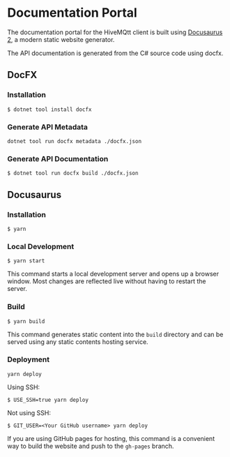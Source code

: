 # Documentation Portal

The documentation portal for the HiveMQtt client is built using [Docusaurus 2](https://docusaurus.io/), a modern static website generator.

The API documentation is generated from the C# source code using docfx.

## DocFX

### Installation

```
$ dotnet tool install docfx
```

### Generate API Metadata

```
dotnet tool run docfx metadata ./docfx.json
```

### Generate API Documentation

```
$ dotnet tool run docfx build ./docfx.json
```

## Docusaurus

### Installation

```
$ yarn
```

### Local Development

```
$ yarn start
```

This command starts a local development server and opens up a browser window. Most changes are reflected live without having to restart the server.

### Build

```
$ yarn build
```

This command generates static content into the `build` directory and can be served using any static contents hosting service.

### Deployment

```yarn deploy```

Using SSH:

```
$ USE_SSH=true yarn deploy
```

Not using SSH:

```
$ GIT_USER=<Your GitHub username> yarn deploy
```

If you are using GitHub pages for hosting, this command is a convenient way to build the website and push to the `gh-pages` branch.
